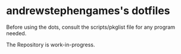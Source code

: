 # andrewstephengames's dotfiles
Before using the dots, consult the scripts/pkglist file for any program needed.

The Repository is work-in-progress.
